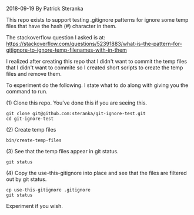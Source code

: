 2018-09-19 By Patrick Steranka

This repo exists to support testing .gitignore patterns for ignore some temp files
that have the hash (#) character in them.

The stackoverflow question I asked is at: 
https://stackoverflow.com/questions/52391883/what-is-the-pattern-for-gitignore-to-ignore-temp-filenames-with-in-them

I realized after creating this repo that I didn't want to commit the temp files that I
didn't want to commite so I created short scripts to create the temp files and remove them.

To experiment do the following.  I state what to do along with giving you the command to run.

(1) Clone this repo.  You've done this if you are seeing this.

    git clone git@github.com:steranka/git-ignore-test.git
    cd git-ignore-test

(2) Create temp files

    bin/create-temp-files

(3) See that the temp files appear in git status.

    git status

(4) Copy the use-this-gitignore into place and see that the files are filtered out by git status.

    cp use-this-gitignore .gitignore
    git status

Experiment if you wish.

